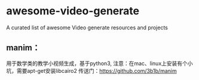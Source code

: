 # awesome-video-generate
A curated list of awesome Video generate resources and projects

## manim：

用于数学类的教学小视频生成，基于python3, 注意：在mac、linux上安装有个小坑，需要apt-get安装libcairo2
传送门：https://github.com/3b1b/manim
